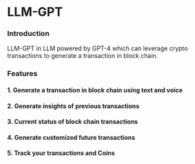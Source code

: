 # LLM-GPT

### Introduction
LLM-GPT in LLM powered by GPT-4 which can leverage crypto transactions to generate a transaction in block chain.

### Features
#### 1. Generate a transaction in block chain using text and voice
#### 2. Generate insights of previous transactions
#### 3. Current status of block chain transactions
#### 4. Generate customized future transactions
#### 5. Track your transactions and Coins



































































































































































































